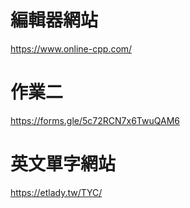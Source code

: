 # 編輯器網站
https://www.online-cpp.com/
# 作業二
https://forms.gle/5c72RCN7x6TwuQAM6

# 英文單字網站
https://etlady.tw/TYC/

